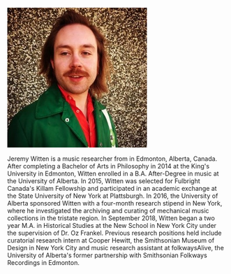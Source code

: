 
![alt text](https://github.com/wittenjeremy/openframeworks/blob/master/Image%20files/picture.jpg)
      
Jeremy Witten is a music researcher from in Edmonton, Alberta, Canada. After completing a Bachelor of Arts in Philosophy in 2014 at the King's University in Edmonton, Witten enrolled in a B.A. After-­Degree in music at the University of Alberta. In 2015, Witten was selected for Fulbright Canada's Killam Fellowship and participated in an academic exchange at the State University of New York at Plattsburgh. In 2016, the University of Alberta sponsored Witten with a four-­month research stipend in New York, where he investigated the archiving and curating of mechanical music collections in the tri­state region. In September 2018, Witten began a two year M.A. in Historical Studies at the New School in New York City under the supervision of Dr. Oz Frankel. Previous research positions held include curatorial research intern at Cooper Hewitt, the Smithsonian Museum of Design in New York City and music research assistant at folkwaysAlive, the University of Alberta's former partnership with Smithsonian Folkways Recordings in Edmonton.
